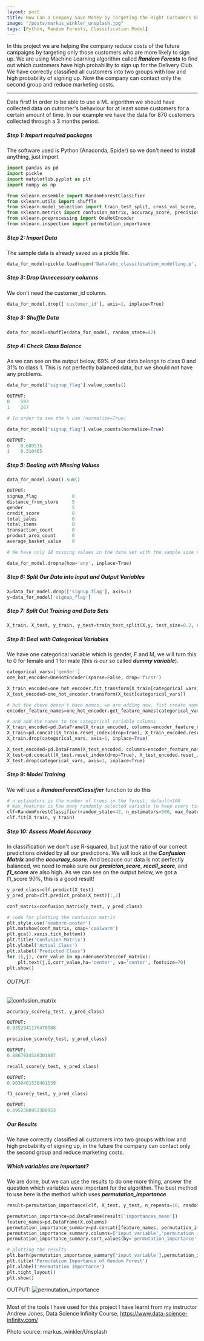 ```yaml
---
layout: post
title: How Can a Company Save Money by Targeting the Right Customers Using Machine Learning
image: "/posts/markus_winkler_unsplash.jpg"
tags: [Python, Random Forests, Classification Model]
---
```


In this project we are helping the company reduce costs of the future campaigns by targeting only those customers who are more likely to sign up. We are using Machine Learning algorithm called ***Random Forests*** to find out which customers have high probability to sign up for the Delivery Club. We have correctly classified all customers into two groups with low and high probability of signing up. Now the company can contact only the second group and reduce marketing costs.

---
Data first! In order to be able to use a ML algorithm we should have collected data on cutromer's behaviour for at least some customers for a certain amount of time. In our example we have the data for 870 customers collected through a 3 months period.  


##### Step 1: Import required packages
The software used is Python (Anaconda, Spider) so we don't need to install anything, just import.

```python
import pandas as pd
import pickle
import matplotlib.pyplot as plt
import numpy as np

from sklearn.ensemble import RandomForestClassifier
from sklearn.utils import shuffle
from sklearn.model_selection import train_test_split, cross_val_score, KFold
from sklearn.metrics import confusion_matrix, accuracy_score, precision_score, recall_score, f1_score
from sklearn.preprocessing import OneHotEncoder
from sklearn.inspection import permutation_importance
```
##### Step 2: Import Data
The sample data is already saved as a pickle file.

```python
data_for_model=pickle.load(open('Data/abc_classification_modelling.p', 'rb'))
```
##### Step 3: Drop Unnecessary columns
We don't need the customer_id column.

```python
data_for_model.drop(['customer_id'], axis=1, inplace=True)
```
##### Step 3: Shuffle Data

```python
data_for_model=shuffle(data_for_model, random_state=42)
```
##### Step 4: Check Class Balance
As we can see on the output below, 69% of our data belongs to class 0 and 31% to class 1. This is not perfectly balanced data, but we should not have any problems.

```python
data_for_model['signup_flag'].value_counts()

OUTPUT:
0    593
1    267

# In order to see the % use (normalize=True)

data_for_model['signup_flag'].value_counts(normalize=True)

OUTPUT:
0    0.689535
1    0.310465
```
##### Step 5: Dealing with Missing Values

```python
data_for_model.isna().sum()

OUTPUT:
signup_flag             0
distance_from_store     5
gender                  5
credit_score            8
total_sales             0
total_items             0
transaction_count       0
product_area_count      0
average_basket_value    0

# We have only 18 missing values in the data set with the sample size 870, we shouldn't have a problem if we drop them all. We are now left with 847 rows.

data_for_model.dropna(how='any', inplace=True)
```
##### Step 6: Split Our Data into Input and Output Variables

```python
X=data_for_model.drop(['signup_flag'], axis=1)
y=data_for_model['signup_flag']
```
##### Step 7: Split Out Training and Data Sets

```python
X_train, X_test, y_train, y_test=train_test_split(X,y, test_size=0.2, random_state=42, stratify=y)
```
##### Step 8: Deal with Categorical Variables
We have one categorical variable which is gender, F and M, we will turn this to 0 for female and 1 for male (this is our so called ***dummy variable***).
```python
categorical_vars=['gender']
one_hot_encoder=OneHotEncoder(sparse=False, drop='first')

X_train_encoded=one_hot_encoder.fit_transform(X_train[categorical_vars])
X_test_encoded=one_hot_encoder.transform(X_test[categorical_vars])

# but the above doesn't have names, we are adding now, fist create names
encoder_feature_names=one_hot_encoder.get_feature_names(categorical_vars)

# and add the names to the categorical variable columns
X_train_encoded=pd.DataFrame(X_train_encoded, columns=encoder_feature_names)
X_train=pd.concat([X_train.reset_index(drop=True), X_train_encoded.reset_index(drop=True)], axis=1)
X_train.drop(categorical_vars, axis=1, inplace=True)

X_test_encoded=pd.DataFrame(X_test_encoded, columns=encoder_feature_names)
X_test=pd.concat([X_test.reset_index(drop=True), X_test_encoded.reset_index(drop=True)], axis=1)
X_test.drop(categorical_vars, axis=1, inplace=True)
```
##### Step 9: Model Training
We will use a ***RundomForestClassifier*** function to do this

```python
# n_estimators is the number of trees in the forest, default=100
# max_features is how many randomly selected variable to keep every time, by default RandomForestClassifier will keep all of them
clf=RandomForestClassifier(random_state=42, n_estimators=500, max_features=5)
clf.fit(X_train, y_train)
```
##### Step 10: Assess Model Accuracy
In classification we don't use R-squared, but just the ratio of our correct predictions divided by all our predictions. We will look at the ***Confusion Matrix*** and the ***accuracy_score***. And because our data is not perfectly balanced, we need to make sure our ***presicion_score***, ***recall_score***, and ***f1_score*** are also high. As we can see on the output below, we got a f1_score 90%, this is a good result! 

```python
y_pred_class=clf.predict(X_test)
y_pred_prob=clf.predict_proba(X_test)[:,1]

conf_matrix=confusion_matrix(y_test, y_pred_class)

# code for plotting the confusion matrix
plt.style.use('seaborn-poster')
plt.matshow(conf_matrix, cmap='coolwarm')
plt.gca().xaxis.tick_bottom()
plt.title('Confusion Matrix')
plt.ylabel('Actual Class')
plt.xlabel('Predicted Class')
for (i,j), corr_value in np.ndenumerate(conf_matrix):
    plt.text(j,i,corr_value,ha='center', va='center', fontsize=70)
plt.show()
```

###### OUTPUT:
![confusion_matrix](/img/posts/confusion_matrix.png "confusion_matrix")

```python
accuracy_score(y_test, y_pred_class)

OUTPUT:
0.9352941176470588

precision_score(y_test, y_pred_class)

OUTPUT:
0.8867924528301887

recall_score(y_test, y_pred_class)

OUTPUT:
0.9038461538461539

f1_score(y_test, y_pred_class)

OUTPUT:
0.8952380952380953
```

##### Our Results
We have correctly classified all customers into two groups with low and high probability of signing up, in the future the company can contact only the second group and reduce marketing costs.

##### Which variables are important?
We are done, but we can use the results to do one more thing, answer the question which variables were important for the algorithm. The best method to use here is the method which uses ***permutation_importance***.

```python
result=permutation_importance(clf, X_test, y_test, n_repeats=10, random_state=42)

permutation_importance=pd.DataFrame(result['importances_mean'])
feature_names=pd.DataFrame(X.columns)
permutation_importance_summary=pd.concat([feature_names, permutation_importance], axis=1)
permutation_importance_summary.columns=['input_variable','permutation_importance']
permutation_importance_summary.sort_values(by='permutation_importance', inplace=True)# descending sorting 

# plotting the results
plt.barh(permutation_importance_summary['input_variable'],permutation_importance_summary['permutation_importance'])
plt.title('Permutation Importance of Random Forest')
plt.xlabel('Permutation Importance')
plt.tight_layout()
plt.show()
```

OUTPUT:
![permutation_importance](/img/posts/permutation_importance.png "permutation_importance")

---
Most of the tools I have used for this project I have learnt from my instructor Andrew Jones, Data Science Infinity Course, <https://www.data-science-infinity.com/>

Photo source: markus_winkler/Unsplash











